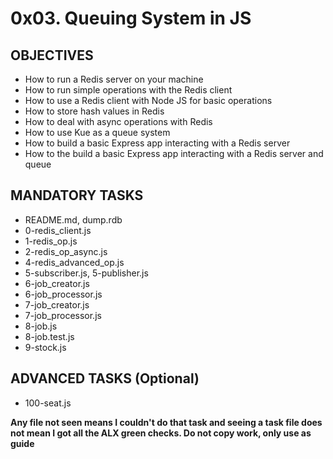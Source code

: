 # 0x03. Queuing System in JS

## OBJECTIVES
- How to run a Redis server on your machine
- How to run simple operations with the Redis client
- How to use a Redis client with Node JS for basic operations
- How to store hash values in Redis
- How to deal with async operations with Redis
- How to use Kue as a queue system
- How to build a basic Express app interacting with a Redis server
- How to the build a basic Express app interacting with a Redis server and queue

## MANDATORY TASKS
- README.md, dump.rdb
- 0-redis_client.js
- 1-redis_op.js
- 2-redis_op_async.js
- 4-redis_advanced_op.js
- 5-subscriber.js, 5-publisher.js
- 6-job_creator.js
- 6-job_processor.js
- 7-job_creator.js
- 7-job_processor.js
- 8-job.js
- 8-job.test.js
- 9-stock.js

## ADVANCED TASKS (Optional)
-  100-seat.js

**Any file not seen means I couldn't do that task and seeing a task file does not mean I got all the ALX green checks. Do not copy work, only use as guide**
